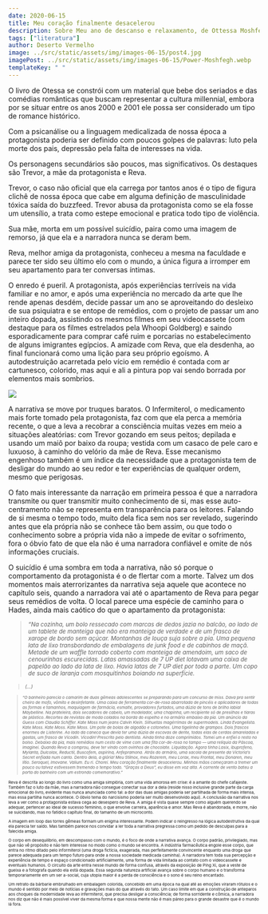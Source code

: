 ```yaml
---
date: 2020-06-15
title: Meu coração finalmente desacelerou
description: Sobre Meu ano de descanso e relaxamento, de Ottessa Moshfegh (Trad. Juliana Cunha)
tags: ["literatura"]
author: Deserto Vermelho
image: ../src/static/assets/img/images-06-15/post4.jpg
imagePost: ../src/static/assets/img/images-06-15/Power-Moshfegh.webp
templateKey: " "
---
```


O livro de Otessa se constrói com um material que bebe dos seriados e das comédias românticas que buscam representar a cultura millennial, embora por se situar entre os anos 2000 e 2001 ele possa ser considerado um tipo de romance histórico.

Com a psicanálise ou a linguagem medicalizada de nossa época a protagonista poderia ser definido com poucos golpes de palavras: luto pela morte dos pais, depressão pela falta de interesses na vida.

Os personagens secundários são poucos, mas significativos. Os destaques são Trevor, a mãe da protagonista e Reva.

Trevor, o caso não oficial que ela carrega por tantos anos é o tipo de figura clichê de nossa época que cabe em alguma definição de masculinidade tóxica saída do buzzfeed. Trevor abusa da protagonista como se ela fosse um utensílio, a trata como estepe emocional e pratica todo tipo de violência.

Sua mãe, morta em um possível suicídio, paira como uma imagem de remorso, já que ela e a narradora nunca se deram bem.

Reva, melhor amiga da protagonista, conheceu a mesma na faculdade e parece ter sido seu último elo com o mundo, a única figura a irromper em seu apartamento para ter conversas íntimas.

O enredo é pueril. A protagonista, após experiências terríveis na vida familiar e no amor, e após uma experiência no mercado da arte que lhe rende apenas desdém, decide passar um ano se aproveitando do desleixo de sua psiquiatra e se entope de remédios, com o projeto de passar um ano inteiro dopada, assistindo os mesmos filmes em seu videocassete (com destaque para os filmes estrelados pela Whoopi Goldberg) e saindo esporadicamente para comprar café ruim e porcarias no estabelecimento de alguns imigrantes egípcios. A amizade com Reva, que ela desdenha, ao final funcionará como uma lição para seu próprio egoísmo. A autodestruição acarretada pelo vício em remédio é contada com ar cartunesco, colorido, mas aqui e ali a pintura pop vai sendo borrada por elementos mais sombrios.

![](https://images-na.ssl-images-amazon.com/images/I/81QvxLZw5vL.jpg)

A narrativa se move por truques baratos. O Infermiterol, o medicamento mais forte tomado pela protagonista, faz com que ela perca a memória recente, o que a leva a recobrar a consciência muitas vezes em meio a situações aleatórias: com Trevor gozando em seus peitos; depilada e usando um maiô por baixo da roupa; vestida com um casaco de pele caro e luxuoso, à caminho do velório da mãe de Reva. Esse mecanismo engenhoso também é um índice da necessidade que a protagonista tem de desligar do mundo ao seu redor e ter experiências de qualquer ordem, mesmo que perigosas.

O fato mais interessante da narração em primeira pessoa é que a narradora transmite ou quer transmitir muito conhecimento de si, mas esse auto-centramento não se representa em transparência para os leitores. Falando de si mesma o tempo todo, muito dela fica sem nos ser revelado, sugerindo antes que ela própria não se conhece tão bem assim, ou que todo o conhecimento sobre a própria vida não a impede de evitar o sofrimento, fora o óbvio fato de que ela não é uma narradora confiável e omite de nós informações cruciais.

O suicídio é uma sombra em toda a narrativa, não só porque o comportamento da protagonista é o de flertar com a morte. Talvez um dos momentos mais aterrorizantes da narrativa seja aquele que acontece no capítulo seis, quando a narradora vai até o apartamento de Reva para pegar seus remédios de volta. O local parece uma espécie de caminho para o Hades, ainda mais caótico do que o apartamento da protagonista:

> <small><i>“Na cozinha, um bolo ressecado com marcas de dedos jazia no balcão, ao lado de um tablete de manteiga que não era manteiga de verdade e de um frasco de xarope de bordo sem açúcar. Montanhas de louça suja sobre a pia. Uma pequena lata de lixo transbordando de embalagens de junk food e de cabinhos de maçã. Metade de um waffle torrado coberto com manteiga de amendoim, um saco de cenourinhas escurecidas. Latas amassadas de 7 UP diet lotavam uma caixa de papelão ao lado da lata de lixo. Havia latas de 7 UP diet por toda a parte. Um copo de suco de laranja com mosquitinhos boiando na superfície. </i>

> <small><i>(…) </i>


> <small><i> “O banheiro parecia o camarim de duas gêmeas adolescentes se preparando para um concurso de miss. Dava pra sentir cheiro de mofo, vômito e desinfetante. Uma caixa de ferramenta cor-de-rosa abarrotada de pincéis e aplicadores de todas as formas e tamanhos, maquiagem de farmácia, esmalte, provadores furtados, uma dúzia de tons de brilho labial Maybelline. Na prateleira, dois secadores de cabelo, um modelador, uma chapinha, um recipiente só de presilhas e tiaras de plástico. Recortes de revistas de moda colados na borda do espelho e no armário embaixo da pia. Um anúncio da Guess com Claudia Schiffer. Kate Moss num jeans Calvin Klein. Silhuetas magérrimas de supermodels. Linda Evangelista. Kate Moss. Kate Moss. Kate Moss. Um pote de bolas de algodão e cotonetes. Uma tigelinha de grampos. Dois frascos enormes de Listerine. Ao lado da caneca que devia ter uma dúzia de escovas de dente, todas elas de cerdas amareladas e gastas, um frasco de Vicodin. Vicodin! Prescrito pelo dentista. Ainda tinha doze comprimidos. Tomei um e enfiei o resto no bolso. Debaixo da pia, mais remédios num cesto de vime com uma fita cor-de-rosa no tampo — uma relíquia da Páscoa, imaginei. Quando Reva a comprou, deve ter vindo com ovinhos de chocolate. Liquidação. Agora tinha Lasix, ibuprofeno, Mylanta, Dulcolax, Reductil, Buscofem, aspirina, Anfepramona. Atrás do armário, uma sacola de presente da Victoria’s Secret enfiada num canto. Dentro dela, a glória! Meu Stilnox, meu Rozerem, meu Lorax, meu Frontal, meu Donaren, meu lítio. Seroquel, Imovane. Valium. Eu ri. Chorei. Meu coração finalmente desacelerou. Minhas mãos começaram a tremer um pouco ou talvez estivessem tremendo o tempo todo. “Graças a Deus”, eu disse em voz alta. A corrente de vento bateu a porta do banheiro com um estrondo comemorativo.” </i>


Reva é descrita ao longo do livro como uma amiga simplória, com uma vida amorosa em crise: é a amante do chefe cafajeste. Também faz o luto da mãe, mas a narradora não consegue conectar sua dor a dela (reside nisso inclusive grande parte da carga emocional do livro, evidente mas nunca anunciada como tal: a dor das duas amigas poderia ser partilhada de forma mais intensa, mas essa partilha nunca acontece. O óbvio tema do narcisismo poderia ser muito desenvolvido aqui). A conclusão da narrativa nos leva a ver como a protagonista estava cega ao desespero de Reva. A amiga é vista quase sempre como alguém querendo se adequar, pertencer ao ideal de sucesso feminino, o que envolve carreira, aparência e amor. Mas Reva é abandonada, e morre, não se suicidando, mas no fatídico capítulo final, do tamanho de um microconto.

A imagem em loop das torres gêmeas formam um enigma interessante. Podem indicar o reingresso na lógica autodestrutiva da qual ela parecia ter saído. Mas também parece nos convidar a ler toda a narrativa pregressa como um pedido de desculpas para a falecida amiga.

O corpo em desequilíbrio, em descompasso com o mundo, é o foco de onde a narrativa avança. O corpo padrão, privilegiado, mas que não vê propósito e não tem interesse no modo como o mundo se encontra. A indústria farmacêutica engole esse corpo, que entra no ritmo ditado pelo informiterol (uma droga fictícia, exagerada, mas perfeitamente convincente enquanto uma droga que parece adequada para um tempo futuro para onde a nossa sociedade medicada caminha). A narradora tem toda sua percepção e experiência de tempo e espaço condicionado artificialmente, uma forma de vida limitada ao contato com o videocassete e eventuais humanos. O circuito da arte entra nesse mundo de forma confusa, através da exposição de Ping Xi, que a veste de gueixa e a fotografa quando ela está dopada. Essa segunda natureza artificial avança sobre o corpo humano e o transforma temporariamente em um ser a-social, cuja utopia maior é a perda de consciência e o sono é seu reino encantado.

Um retrato da bárbarie embrulhado em embalagem colorida, concebido em uma época na qual até as emoções viraram rótulos e o mundo é sentido por meio de notícias e gravações mais do que através do tato. Um caso limite em que a construção de anteparos aos choques da modernidade leva ao infermiterol, que precisa desligar a consciência; de forma sorridente e cômica, a narradora nos diz que não é mais possível viver da mesma forma e que nossa mente não é mais páreo para o grande desastre que é o mundo lá fora.


